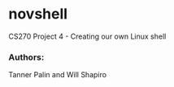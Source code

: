 # novshell
CS270 Project 4 - Creating our own Linux shell
### Authors: 
Tanner Palin and Will Shapiro
